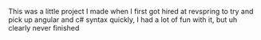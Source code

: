 This was a little project I made when I first got hired at revspring to try and pick up angular and c# syntax quickly, I had a lot of fun with it, but uh clearly never finished
